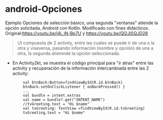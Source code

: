 # android-Opciones
Ejemplo Opciones de selección básico, una segunda "ventanas" atiende la opción solicitada, Android con Kotlin. Modificado con fines didácticos. Original:https://youtu.be/j4j_jN-Bp7U y https://youtu.be/Ql2JlSQJD28
> UI compuesta de 2 activity, entre las cuales se puede ir de una o la otra y viseversa, pasando información (nombre y opción) de una a otra, la segunda atiemnde la opción seleccionada.


* En Activity2kt, se muestra el código principal para "ir atras" entre las activity y recuperación de la información intercambiada entre las 2 activity: 
```
        val btnBack:Button=findViewById(R.id.btnBack)
        btnBack.setOnClickListener { onBackPressed() }
        ...
        val bundle = intent.extras
        val name = bundle?.get("INTENT_NAME")
        //tvGreeting.text = "Hi $name"
        val tvGreeting: TextView =findViewById(R.id.tvGreeting)
        tvGreeting.text = "Hi $name"
```


